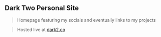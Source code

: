 ## Dark Two Personal Site

> Homepage featuring my socials and eventually links to my projects

> Hosted live at [dark2.co](https://dark2.co)